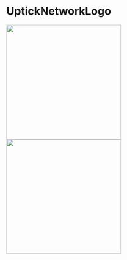 # UptickNetworkLogo

<img src="./UptickNetworkLogo/UptickNetworkLogo/UptickNetwork_logo03.png" width="300px">

<img src="./UptickNetworkLogo/UptickNetworkLogo/UptickNetwork_logo04.png" width="300px">

